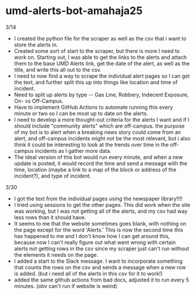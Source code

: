 # umd-alerts-bot-amahaja25

3/14 
* I created the python file for the scraper as well as the csv that i want to store the alerts in.
* Created some sort of start to the scraper, but there is more I need to work on. Starting out, I was able to get the links to the alerts and attach them to the base UMD Alerts link, get the date of the alert, as well as the title, and write this all out to the csv. 
* I need to now find a way to scrape the individual alert pages so I can get the text, and further split this up into things like location and time of incident.
* Need to split up alerts by type -- Gas Line, Robbery, Indecent Exposure, On- vs Off-Campus.
* Have to implement GitHub Actions to automate running this every minute or two so I can be most up to date on the alerts.
* I need to develop a more thought-out criteria for the alerts I want and if I should include "community alerts" which are off-campus. the purpose of my bot is to alert when a breaking news story could come from an alert, and off-campus incidents might not be the most relevant, but i also think it could be interesting to look at the trends over time in the off-campus incidents as I gather more data.
* The ideal version of this bot would run every minute, and when a new update is posted, it would record the time and send a message with the time, location (maybe a link to a map of the block or address of the incident?), and type of incident.

3/30
* I got the text from the individual pages using the newspaper library!!!!
* I tried using sessions to get the other pages. This did work when the site was working, but I was not getting all of the alerts, and my csv had way less rows than it should have. 
* It seems to me that the website sometimes  goes blank, with nothing on the page except for the word 'Alerts.' This is now the second time this has happened to me and I don't know how I can get around this, because now I can't really figure out what went wrong with certain alerts not getting rows in the csv since my scraper just can't run without the elements it needs on the page.
* I added a start to the Slack message. I want to incorporate something that counts the rows on the csv and sends a message when a new row is added. (but i need all of the alerts in this csv for it to work!)
* added the same github actions from bad docs, adjusted it to run every 5 minutes. (obv can't run if website is weird)
